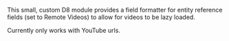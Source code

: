 This small, custom D8 module provides a field formatter for entity reference fields (set to Remote Videos) to allow for videos to be lazy loaded.

Currently only works with YouTube urls.
